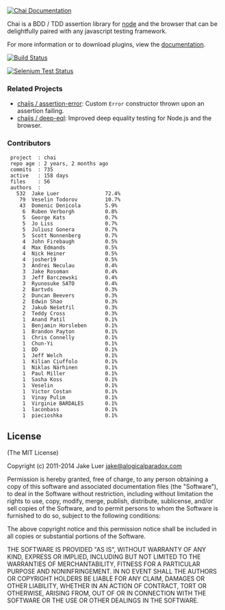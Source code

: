 [![Chai Documentation](http://chaijs.com/public/img/chai-logo.png)](http://chaijs.com)

Chai is a BDD / TDD assertion library for [node](http://nodejs.org) and the browser that
can be delightfully paired with any javascript testing framework.

For more information or to download plugins, view the [documentation](http://chaijs.com).

[![Build Status](https://travis-ci.org/chaijs/chai.png?branch=master)](https://travis-ci.org/chaijs/chai)

[![Selenium Test Status](https://saucelabs.com/browser-matrix/chaijs.svg)](https://saucelabs.com/u/chaijs)

### Related Projects

- [chaijs / assertion-error](https://github.com/chaijs/assertion-error): Custom `Error` constructor thrown upon an assertion failing.
- [chaijs / deep-eql](https://github.com/chaijs/deep-eql): Improved deep equality testing for Node.js and the browser.

### Contributors

     project  : chai
     repo age : 2 years, 2 months ago
     commits  : 735
     active   : 158 days
     files    : 56
     authors  :
       532  Jake Luer               72.4%
        79  Veselin Todorov         10.7%
        43  Domenic Denicola        5.9%
         6  Ruben Verborgh          0.8%
         5  George Kats             0.7%
         5  Jo Liss                 0.7%
         5  Juliusz Gonera          0.7%
         5  Scott Nonnenberg        0.7%
         4  John Firebaugh          0.5%
         4  Max Edmands             0.5%
         4  Nick Heiner             0.5%
         4  josher19                0.5%
         3  Andrei Neculau          0.4%
         3  Jake Rosoman            0.4%
         3  Jeff Barczewski         0.4%
         3  Ryunosuke SATO          0.4%
         2  Bartvds                 0.3%
         2  Duncan Beevers          0.3%
         2  Edwin Shao              0.3%
         2  Jakub Nešetřil          0.3%
         2  Teddy Cross             0.3%
         1  Anand Patil             0.1%
         1  Benjamin Horsleben      0.1%
         1  Brandon Payton          0.1%
         1  Chris Connelly          0.1%
         1  Chun-Yi                 0.1%
         1  DD                      0.1%
         1  Jeff Welch              0.1%
         1  Kilian Ciuffolo         0.1%
         1  Niklas Närhinen         0.1%
         1  Paul Miller             0.1%
         1  Sasha Koss              0.1%
         1  Veselin                 0.1%
         1  Victor Costan           0.1%
         1  Vinay Pulim             0.1%
         1  Virginie BARDALES       0.1%
         1  laconbass               0.1%
         1  piecioshka              0.1%

## License

(The MIT License)

Copyright (c) 2011-2014 Jake Luer <jake@alogicalparadox.com>

Permission is hereby granted, free of charge, to any person obtaining a copy
of this software and associated documentation files (the "Software"), to deal
in the Software without restriction, including without limitation the rights
to use, copy, modify, merge, publish, distribute, sublicense, and/or sell
copies of the Software, and to permit persons to whom the Software is
furnished to do so, subject to the following conditions:

The above copyright notice and this permission notice shall be included in
all copies or substantial portions of the Software.

THE SOFTWARE IS PROVIDED "AS IS", WITHOUT WARRANTY OF ANY KIND, EXPRESS OR
IMPLIED, INCLUDING BUT NOT LIMITED TO THE WARRANTIES OF MERCHANTABILITY,
FITNESS FOR A PARTICULAR PURPOSE AND NONINFRINGEMENT. IN NO EVENT SHALL THE
AUTHORS OR COPYRIGHT HOLDERS BE LIABLE FOR ANY CLAIM, DAMAGES OR OTHER
LIABILITY, WHETHER IN AN ACTION OF CONTRACT, TORT OR OTHERWISE, ARISING FROM,
OUT OF OR IN CONNECTION WITH THE SOFTWARE OR THE USE OR OTHER DEALINGS IN
THE SOFTWARE.
